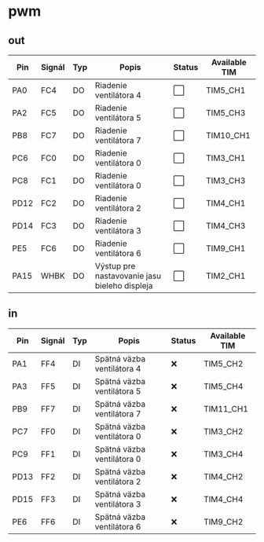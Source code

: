 # pwm
## out
| Pin   | Signál  | Typ  | Popis                                         | Status | Available TIM |
|-------|---------|------|-----------------------------------------------| --- | --- |
| PA0 | FC4 | DO | Riadenie ventilátora 4 | ⬜️ | TIM5_CH1 |
| PA2 | FC5 | DO | Riadenie ventilátora 5 | ⬜️ | TIM5_CH3 |
| PB8 | FC7 | DO | Riadenie ventilátora 7 | ⬜️ | TIM10_CH1 |
| PC6 | FC0 | DO | Riadenie ventilátora 0 | ⬜️ | TIM3_CH1 |
| PC8 | FC1 | DO | Riadenie ventilátora 0 | ⬜️ | TIM3_CH3 |
| PD12 | FC2 | DO | Riadenie ventilátora 2 | ⬜️ | TIM4_CH1 |
| PD14 | FC3 | DO | Riadenie ventilátora 3 | ⬜️ | TIM4_CH3 |
| PE5 | FC6 | DO | Riadenie ventilátora 6 | ⬜️ | TIM9_CH1 |
| PA15 | WHBK | DO | Výstup pre nastavovanie jasu bieleho displeja | ⬜️ | TIM2_CH1 |

## in
| Pin   | Signál  | Typ  | Popis                                         | Status | Available TIM |
|-------|---------|------|-----------------------------------------------| --- | --- |
| PA1 | FF4 | DI | Spätná väzba ventilátora 4 | ❌ | TIM5_CH2 |
| PA3 | FF5 | DI | Spätná väzba ventilátora 5 | ❌ | TIM5_CH4 |
| PB9 | FF7 | DI | Spätná väzba ventilátora 7 | ❌ | TIM11_CH1 |
| PC7 | FF0 | DI | Spätná väzba ventilátora 0 | ❌ | TIM3_CH2 |
| PC9 | FF1 | DI | Spätná väzba ventilátora 0 | ❌ | TIM3_CH4 |
| PD13 | FF2 | DI | Spätná väzba ventilátora 2 | ❌ | TIM4_CH2 |
| PD15 | FF3 | DI | Spätná väzba ventilátora 3 | ❌ | TIM4_CH4 |
| PE6 | FF6 | DI | Spätná väzba ventilátora 6 | ❌ | TIM9_CH2 |